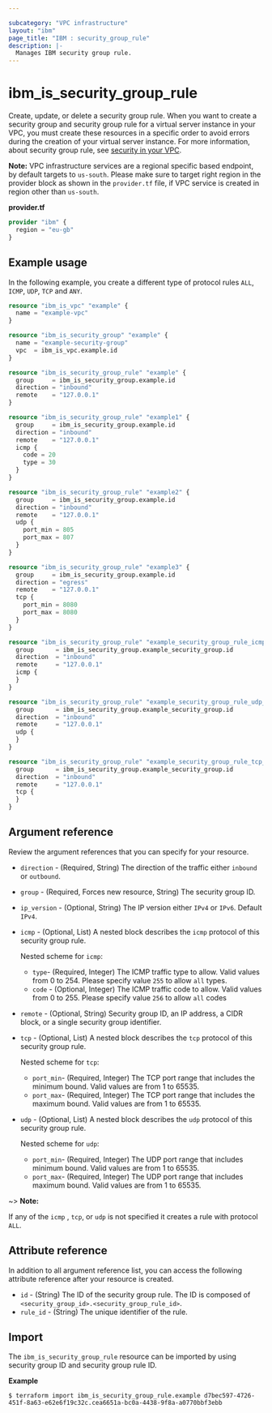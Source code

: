 ```yaml
---

subcategory: "VPC infrastructure"
layout: "ibm"
page_title: "IBM : security_group_rule"
description: |-
  Manages IBM security group rule.
---
```


# ibm_is_security_group_rule
Create, update, or delete a security group rule. When you want to create a security group and security group rule for a virtual server instance in your VPC, you must create these resources in a specific order to avoid errors during the creation of your virtual server instance. For more information, about security group rule, see [security in your VPC](https://cloud.ibm.com/docs/vpc?topic=vpc-security-in-your-vpc).

**Note:** 
VPC infrastructure services are a regional specific based endpoint, by default targets to `us-south`. Please make sure to target right region in the provider block as shown in the `provider.tf` file, if VPC service is created in region other than `us-south`.

**provider.tf**

```terraform
provider "ibm" {
  region = "eu-gb"
}
```

## Example usage
In the following example, you create a different type of protocol rules `ALL`, `ICMP`, `UDP`, `TCP` and `ANY`.

```terraform
resource "ibm_is_vpc" "example" {
  name = "example-vpc"
}

resource "ibm_is_security_group" "example" {
  name = "example-security-group"
  vpc  = ibm_is_vpc.example.id
}

resource "ibm_is_security_group_rule" "example" {
  group     = ibm_is_security_group.example.id
  direction = "inbound"
  remote    = "127.0.0.1"
}

resource "ibm_is_security_group_rule" "example1" {
  group     = ibm_is_security_group.example.id
  direction = "inbound"
  remote    = "127.0.0.1"
  icmp {
    code = 20
    type = 30
  }
}

resource "ibm_is_security_group_rule" "example2" {
  group     = ibm_is_security_group.example.id
  direction = "inbound"
  remote    = "127.0.0.1"
  udp {
    port_min = 805
    port_max = 807
  }
}

resource "ibm_is_security_group_rule" "example3" {
  group     = ibm_is_security_group.example.id
  direction = "egress"
  remote    = "127.0.0.1"
  tcp {
    port_min = 8080
    port_max = 8080
  }
}

resource "ibm_is_security_group_rule" "example_security_group_rule_icmp_any" {
  group      = ibm_is_security_group.example_security_group.id
  direction  = "inbound"
  remote     = "127.0.0.1"
  icmp {
  }
}

resource "ibm_is_security_group_rule" "example_security_group_rule_udp_any" {
  group      = ibm_is_security_group.example_security_group.id
  direction  = "inbound"
  remote     = "127.0.0.1"
  udp {
  }
}

resource "ibm_is_security_group_rule" "example_security_group_rule_tcp_any" {
  group      = ibm_is_security_group.example_security_group.id
  direction  = "inbound"
  remote     = "127.0.0.1"
  tcp {
  }
}

```

## Argument reference
Review the argument references that you can specify for your resource. 

- `direction` - (Required, String) The direction of the traffic either `inbound` or `outbound`.
- `group` - (Required, Forces new resource, String) The security group ID.
- `ip_version` - (Optional, String) The IP version either `IPv4` or `IPv6`. Default `IPv4`.
- `icmp` - (Optional, List) A nested block describes the `icmp` protocol of this security group rule.

  Nested scheme for `icmp`:
  - `type`- (Required, Integer) The ICMP traffic type to allow. Valid values from 0 to 254. Please specify value `255` to allow `all` types.
  - `code` - (Optional, Integer) The ICMP traffic code to allow. Valid values from 0 to 255. Please specify value `256` to allow `all` codes
- `remote` - (Optional, String) Security group ID, an IP address, a CIDR block, or a single security group identifier.
- `tcp` - (Optional, List) A nested block describes the `tcp` protocol of this security group rule.

  Nested scheme for `tcp`:
  - `port_min`- (Required, Integer) The TCP port range that includes the minimum bound. Valid values are from 1 to 65535.
  - `port_max`- (Required, Integer) The TCP port range that includes the maximum bound. Valid values are from 1 to 65535.
- `udp` - (Optional, List) A nested block describes the `udp` protocol of this security group rule.

  Nested scheme for `udp`:
  - `port_min`- (Required, Integer) The UDP port range that includes minimum bound. Valid values are from 1 to 65535.
  - `port_max`- (Required, Integer) The UDP port range that includes maximum bound. Valid values are from 1 to 65535.

~> **Note:** 

If any of the `icmp` , `tcp`, or `udp` is not specified it creates a rule with protocol `ALL`.

## Attribute reference
In addition to all argument reference list, you can access the following attribute reference after your resource is created.

- `id` - (String) The ID of the security group rule. The ID is composed of `<security_group_id>.<security_group_rule_id>`.
- `rule_id` - (String) The unique identifier of the rule.


## Import
The `ibm_is_security_group_rule` resource can be imported by using security group ID and security group rule ID.

**Example**

```
$ terraform import ibm_is_security_group_rule.example d7bec597-4726-451f-8a63-e62e6f19c32c.cea6651a-bc0a-4438-9f8a-a0770bbf3ebb
```



